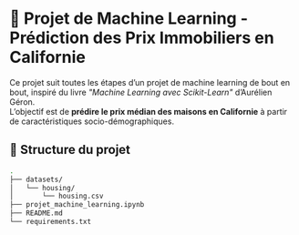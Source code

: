 # 🧠 Projet de Machine Learning - Prédiction des Prix Immobiliers en Californie

Ce projet suit toutes les étapes d’un projet de machine learning de bout en bout, inspiré du livre _"Machine Learning avec Scikit-Learn"_ d’Aurélien Géron.  
L’objectif est de **prédire le prix médian des maisons en Californie** à partir de caractéristiques socio-démographiques.

## 📁 Structure du projet

```bash
.
├── datasets/
│   └── housing/
│       └── housing.csv
├── projet_machine_learning.ipynb
├── README.md
└── requirements.txt
